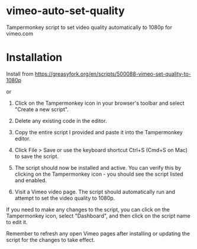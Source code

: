 # vimeo-auto-set-quality
Tampermonkey script to set video quality automatically to 1080p for vimeo.com

# Installation

Install from https://greasyfork.org/en/scripts/500088-vimeo-set-quality-to-1080p

or

1. Click on the Tampermonkey icon in your browser's toolbar and select "Create a new script".

2. Delete any existing code in the editor.

3. Copy the entire script I provided and paste it into the Tampermonkey editor.

4. Click File > Save or use the keyboard shortcut Ctrl+S (Cmd+S on Mac) to save the script.

5. The script should now be installed and active. You can verify this by clicking on the Tampermonkey icon - you should see the script listed and enabled.

6. Visit a Vimeo video page. The script should automatically run and attempt to set the video quality to 1080p.

If you need to make any changes to the script, you can click on the Tampermonkey icon, select "Dashboard", and then click on the script name to edit it.

Remember to refresh any open Vimeo pages after installing or updating the script for the changes to take effect.
